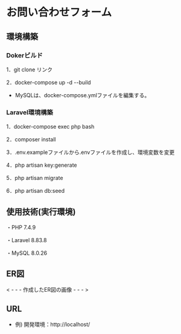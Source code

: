 # お問い合わせフォーム

## 環境構築
### Dokerビルド
1．git clone リンク

2．docker-compose up -d --build

* MySQLは、docker-compose.ymlファイルを編集する。

### Laravel環境構築
1．docker-compose exec php bash

2．⁠composer install

3．.env.exampleファイルから.envファイルを作成し、環境変数を変更

4．php artisan key:generate

5．⁠php artisan migrate

6．php artisan db:seed


## 使用技術(実行環境)
・PHP 7.4.9

・Laravel 8.83.8

・MySQL 8.0.26

## ER図
< - - - 作成したER図の画像 - - - >

## URL
- 例) 開発環境：http://localhost/
